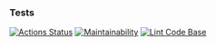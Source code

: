 ### Tests
[![Actions Status](https://github.com/ponomnick/frontend-project-lvl1/workflows/hexlet-check/badge.svg)](https://github.com/ponomnick/frontend-project-lvl1/actions)
[![Maintainability](https://api.codeclimate.com/v1/badges/dffe4c6d8d29328625a8/maintainability)](https://codeclimate.com/github/ponomnick/frontend-project-lvl1/maintainability)
[![Lint Code Base](https://github.com/ponomnick/frontend-project-lvl1/actions/workflows/linter.yml/badge.svg)](https://github.com/ponomnick/frontend-project-lvl1/actions/workflows/linter.yml)
